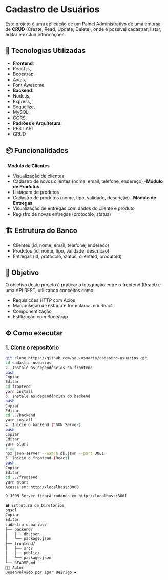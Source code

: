 # Cadastro de Usuários

Este projeto é uma aplicação de um Painel Administrativo de uma emprsa de **CRUD** (Create, Read, Update, Delete), onde é possível cadastrar, listar, editar e excluir informações.

## 🚀 Tecnologias Utilizadas

- **Frontend**:
-   React.js,
-   Bootstrap,
-   Axios,
-   Font Awesome.
- **Backend**:
-   Node.js,
-   Express,
-   Sequelize,
-   MySQL,
-   CORS.
-   **Padrões e Arquitetura**:
-   REST API
-   CRUD

## 📦 Funcionalidades

-**Módulo de Clientes**
-  Visualização de clientes
-  Cadastro de novos clientes (nome, email, telefone, endereço)
-**Módulo de Produtos**
-  Listagem de produtos
-  Cadastro de produtos (nome, tipo, validade, descrição)
-**Módulo de Entregas**
-  Visualização de entregas com dados do cliente e produto
-  Registro de novas entregas (protocolo, status)
  
## 🏗️ Estrutura do Banco

-  Clientes (id, nome, email, telefone, endereco)
-  Produtos (id, nome, tipo, validade, descricao)
-  Entregas (id, protocolo, status, clienteId, produtoId)

## 🎯 Objetivo

O objetivo deste projeto é praticar a integração entre o frontend (React) e uma API REST, utilizando conceitos como:

- Requisições HTTP com Axios
- Manipulação de estado e formulários em React
- Componentização
- Estilização com Bootstrap

## ⚙️ Como executar

### 1. Clone o repositório

```bash
git clone https://github.com/seu-usuario/cadastro-usuarios.git
cd cadastro-usuarios
2. Instale as dependências do frontend
bash
Copiar
Editar
cd frontend
yarn install
3. Instale as dependências do backend
bash
Copiar
Editar
cd ../backend
yarn install
4. Inicie o backend (JSON Server)
bash
Copiar
Editar
yarn start
# ou
npx json-server --watch db.json --port 3001
5. Inicie o frontend (React)
bash
Copiar
Editar
cd ../frontend
yarn start
Acesse em: http://localhost:3000

O JSON Server ficará rodando em http://localhost:3001

🗃️ Estrutura de Diretórios
pgsql
Copiar
Editar
cadastro-usuarios/
├── backend/
│   ├── db.json
│   └── package.json
├── frontend/
│   ├── src/
│   ├── public/
│   └── package.json
└── README.md
🧑‍💻 Autor
Desenvolvido por Igor Beirigo ❤️
